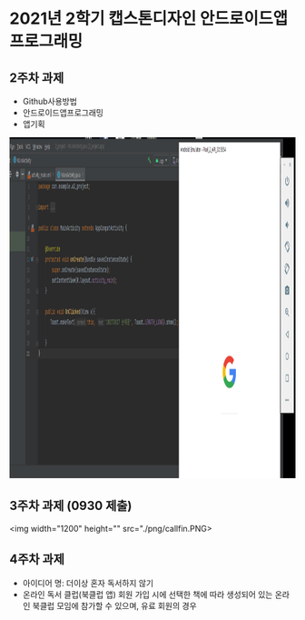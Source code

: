 # 2021년 2학기 캡스톤디자인 안드로이드앱 프로그래밍

## 2주차 과제
- Github사용방법
- 안드로이드앱프로그래밍
- 앱기획

<img width="600" height="600" src="./png/2ndweek.PNG"></img>

## 3주차 과제 (0930 제출)

<img width="1200" height="" src="./png/callfin.PNG></img>

## 4주차 과제
 - 아이디어 명: 더이상 혼자 독서하지 않기
 - 온라인 독서 클럽(북클럽 앱)
 회원 가입 시에 선택한 책에 따라 생성되어 있는 온라인 북클럽 모임에 참가할 수 있으며, 유료 회원의 경우

